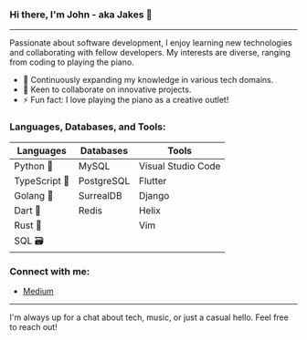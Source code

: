 ### Hi there, I'm John - aka Jakes 👋

---

Passionate about software development, I enjoy learning new technologies and collaborating with fellow developers. My interests are diverse, ranging from coding to playing the piano.

- 🌱 Continuously expanding my knowledge in various tech domains.
- 👯 Keen to collaborate on innovative projects.
- ⚡ Fun fact: I love playing the piano as a creative outlet!

### Languages, Databases, and Tools:

| Languages | Databases   | Tools              |
|-----------|-------------|--------------------|
| Python 🐍 | MySQL       | Visual Studio Code |
| TypeScript 📘 | PostgreSQL | Flutter          |
| Golang 🐹 |   SurrealDB          | Django             |
| Dart 🎯   |      Redis       | Helix              |
| Rust 🦀   |             | Vim                |
| SQL 🗃️    |             |                    |

### Connect with me:

- [Medium](https://johnkinyanjuiwanjiru.medium.com)

---

I'm always up for a chat about tech, music, or just a casual hello. Feel free to reach out!

</details>
